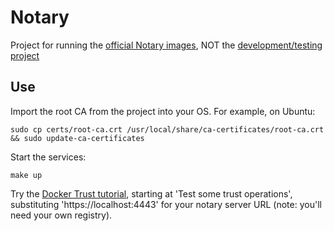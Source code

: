 # Notary

Project for running the [official Notary images](https://hub.docker.com/_/notary/), NOT the [development/testing project](https://github.com/theupdateframework/notary)

## Use

Import the root CA from the project into your OS.  For example, on Ubuntu:

    sudo cp certs/root-ca.crt /usr/local/share/ca-certificates/root-ca.crt && sudo update-ca-certificates

Start the services:

    make up

Try the [Docker Trust tutorial](https://docs.docker.com/engine/security/trust/trust_sandbox/#playing-in-the-sandbox), starting at 'Test some trust operations', substituting 'https://localhost:4443' for your notary server URL (note: you'll need your own registry).
